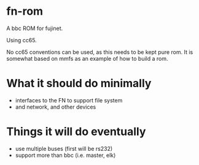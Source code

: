 # fn-rom

A bbc ROM for fujinet.

Using cc65.

No cc65 conventions can be used, as this needs to be kept pure rom.
It is somewhat based on mmfs as an example of how to build a rom.

# What it should do minimally

- interfaces to the FN to support file system
- and network, and other devices

# Things it will do eventually

- use multiple buses (first will be rs232)
- support more than bbc (i.e. master, elk)
